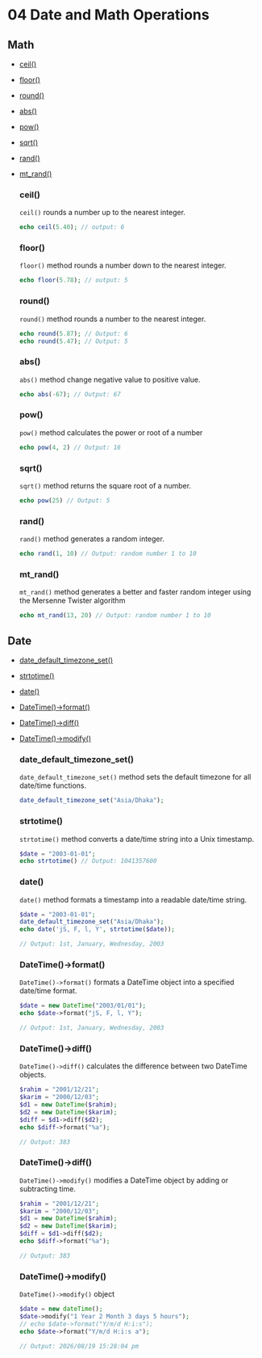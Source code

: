 # 04 Date and Math Operations

## Math

- [ceil()](#ceil)
- [floor()](#floor)
- [round()](#round)
- [abs()](#abs)
- [pow()](#pow)
- [sqrt()](#sqrt)
- [rand()](#rand)
- [mt_rand()](#mt_rand)

  ### ceil()

  `ceil()` rounds a number up to the nearest integer.

  ```php
  echo ceil(5.40); // output: 6
  ```

  ### floor()

  `floor()` method rounds a number down to the nearest integer.

  ```php
  echo floor(5.78); // output: 5
  ```

  ### round()

  `round()` method rounds a number to the nearest integer.

  ```php
  echo round(5.87); // Output: 6
  echo round(5.47); // Output: 5
  ```

  ### abs()

  `abs()` method change negative value to positive value.

  ```php
  echo abs(-67); // Output: 67
  ```

  ### pow()

  `pow()` method calculates the power or root of a number

  ```php
  echo pow(4, 2) // Output: 16
  ```

  ### sqrt()

  `sqrt()` method returns the square root of a number.

  ```php
  echo pow(25) // Output: 5
  ```

  ### rand()

  `rand()` method generates a random integer.

  ```php
  echo rand(1, 10) // Output: random number 1 to 10
  ```

  ### mt_rand()

  `mt_rand()` method generates a better and faster random integer using the Mersenne Twister algorithm

  ```php
  echo mt_rand(13, 20) // Output: random number 1 to 10
  ```

## Date

- [date_default_timezone_set()](#date_default_timezone_set)
- [strtotime()](#strtotime)
- [date()](#date)
- [DateTime()->format()](#datetime-format)
- [DateTime()->diff()](#datetime-diff)
- [DateTime()->modify()](#datetime-modify)

  ### date_default_timezone_set()

  `date_default_timezone_set()` method sets the default timezone for all date/time functions.

  ```php
  date_default_timezone_set("Asia/Dhaka");
  ```

  ### strtotime()

  `strtotime()` method converts a date/time string into a Unix timestamp.

  ```php
  $date = "2003-01-01";
  echo strtotime() // Output: 1041357600
  ```

  ### date()

  `date()` method formats a timestamp into a readable date/time string.

  ```php
  $date = "2003-01-01";
  date_default_timezone_set("Asia/Dhaka");
  echo date('jS, F, l, Y', strtotime($date));

  // Output: 1st, January, Wednesday, 2003
  ```

  ### DateTime()->format()

  `DateTime()->format()` formats a DateTime object into a specified date/time format.

  ```php
  $date = new DateTime("2003/01/01");
  echo $date->format("jS, F, l, Y");

  // Output: 1st, January, Wednesday, 2003
  ```

  ### DateTime()->diff()

  `DateTime()->diff()` calculates the difference between two DateTime objects.

  ```php
  $rahim = "2001/12/21";
  $karim = "2000/12/03";
  $d1 = new DateTime($rahim);
  $d2 = new DateTime($karim);
  $diff = $d1->diff($d2);
  echo $diff->format("%a");

  // Output: 383
  ```

  ### DateTime()->diff()

  `DateTime()->modify()` modifies a DateTime object by adding or subtracting time.

  ```php
  $rahim = "2001/12/21";
  $karim = "2000/12/03";
  $d1 = new DateTime($rahim);
  $d2 = new DateTime($karim);
  $diff = $d1->diff($d2);
  echo $diff->format("%a");

  // Output: 383
  ```

  ### DateTime()->modify()

  `DateTime()->modify()` object

  ```php
  $date = new dateTime();
  $date->modify("1 Year 2 Month 3 days 5 hours");
  // echo $date->format("Y/m/d H:i:s");
  echo $date->format("Y/m/d H:i:s a");

  // Output: 2026/08/19 15:28:04 pm
  ```
